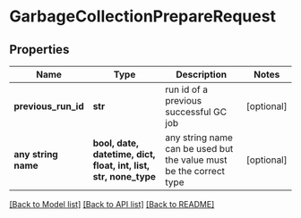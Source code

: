 # GarbageCollectionPrepareRequest


## Properties
Name | Type | Description | Notes
------------ | ------------- | ------------- | -------------
**previous_run_id** | **str** | run id of a previous successful GC job | [optional] 
**any string name** | **bool, date, datetime, dict, float, int, list, str, none_type** | any string name can be used but the value must be the correct type | [optional]

[[Back to Model list]](../README.md#documentation-for-models) [[Back to API list]](../README.md#documentation-for-api-endpoints) [[Back to README]](../README.md)


